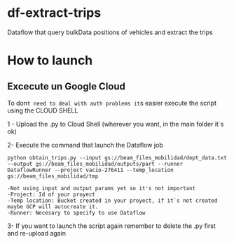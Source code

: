 # df-extract-trips
Dataflow that query bulkData positions of vehicles and extract the trips
 
 # How to launch
 ## Excecute un Google Cloud
 To don`t need to deal with auth problems it`s easier execute the script using the CLOUD SHELL
 
 1 - Upload the .py to Cloud Shell (wherever you want, in the main folder it`s ok)
 
 2- Execute the command that launch the Dataflow job
 
 ```python obtain_trips.py --input gs://beam_files_mobilidad/dept_data.txt --output gs://beam_files_mobilidad/outputs/part --runner DataflowRunner --project vacio-276411 --temp_location gs://beam_files_mobilidad/tmp```

    -Not using input and output params yet so it's not important
    -Project: Id of your proyect
    -Temp location: Bucket created in your proyect, if it`s not created maybe GCP will autocreate it.
    -Runner: Necesary to specify to use Dataflow
 
 3- If you want to launch the script again remember to delete the .py first and re-upload again
